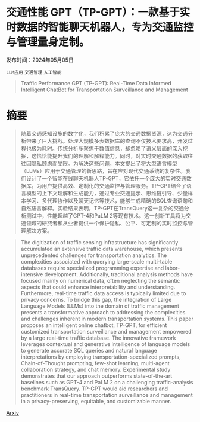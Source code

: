 # 交通性能 GPT（TP-GPT）：一款基于实时数据的智能聊天机器人，专为交通监控与管理量身定制。

发布时间：2024年05月05日

`LLM应用` `交通管理` `人工智能`

> Traffic Performance GPT (TP-GPT): Real-Time Data Informed Intelligent ChatBot for Transportation Surveillance and Management

# 摘要

> 随着交通感知设施的数字化，我们积累了庞大的交通数据资源，这为交通分析带来了巨大挑战。处理大规模多表数据库的查询不仅技术要求高，开发过程也极为耗时。传统分析多聚焦于数值信息，却忽略了语义层面的深入挖掘，这恰恰能提升我们的理解和解释能力。同时，对实时交通数据的获取往往因隐私顾虑而受限。为解决这些问题，本文提出了将大型语言模型（LLMs）应用于交通管理的新思路，旨在应对现代交通系统的复杂性。我们设计了一个智能在线聊天机器人TP-GPT，它依托一个庞大的实时交通数据库，为用户提供高效、定制化的交通监控与管理服务。TP-GPT结合了语言模型的上下文理解和生成能力，通过专业交通提示、思维链引导、少量样本学习、多代理协作以及聊天记忆等技术，能够生成精确的SQL查询语句和自然语言解释。实验结果表明，TP-GPT在TransQuery这一复杂的交通分析测试中，性能超越了GPT-4和PaLM 2等现有技术。这一创新工具将为交通领域的研究者和从业者提供一个保护隐私、公平、可定制的实时监控与管理解决方案。

> The digitization of traffic sensing infrastructure has significantly accumulated an extensive traffic data warehouse, which presents unprecedented challenges for transportation analytics. The complexities associated with querying large-scale multi-table databases require specialized programming expertise and labor-intensive development. Additionally, traditional analysis methods have focused mainly on numerical data, often neglecting the semantic aspects that could enhance interpretability and understanding. Furthermore, real-time traffic data access is typically limited due to privacy concerns. To bridge this gap, the integration of Large Language Models (LLMs) into the domain of traffic management presents a transformative approach to addressing the complexities and challenges inherent in modern transportation systems. This paper proposes an intelligent online chatbot, TP-GPT, for efficient customized transportation surveillance and management empowered by a large real-time traffic database. The innovative framework leverages contextual and generative intelligence of language models to generate accurate SQL queries and natural language interpretations by employing transportation-specialized prompts, Chain-of-Thought prompting, few-shot learning, multi-agent collaboration strategy, and chat memory. Experimental study demonstrates that our approach outperforms state-of-the-art baselines such as GPT-4 and PaLM 2 on a challenging traffic-analysis benchmark TransQuery. TP-GPT would aid researchers and practitioners in real-time transportation surveillance and management in a privacy-preserving, equitable, and customizable manner.

[Arxiv](https://arxiv.org/abs/2405.03076)